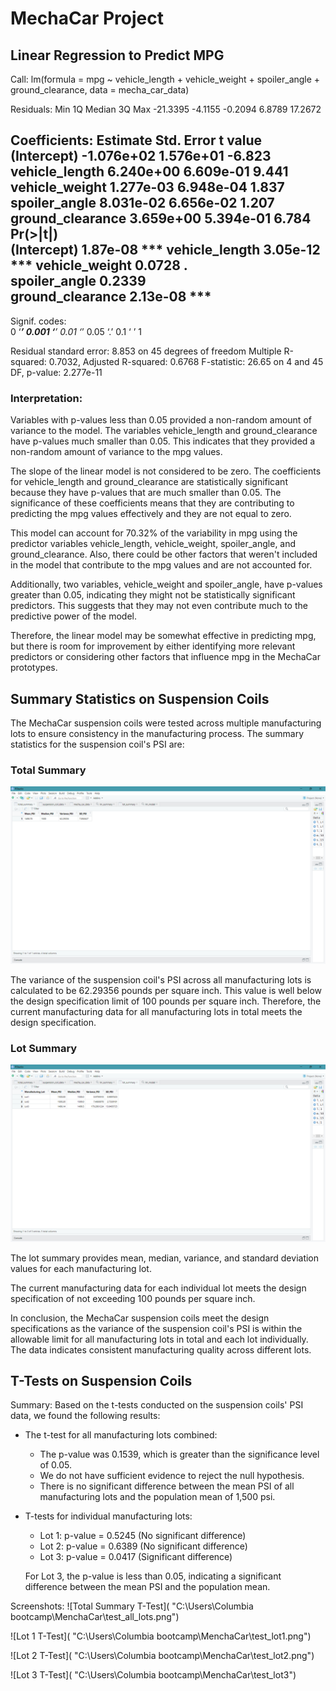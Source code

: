 # MechaCar Project

## Linear Regression to Predict MPG

Call:
lm(formula = mpg ~ vehicle_length + vehicle_weight + spoiler_angle + 
    ground_clearance, data = mecha_car_data)

Residuals:
     Min       1Q   Median       3Q      Max 
-21.3395  -4.1155  -0.2094   6.8789  17.2672 

Coefficients:
                   Estimate Std. Error t value
(Intercept)      -1.076e+02  1.576e+01  -6.823
vehicle_length    6.240e+00  6.609e-01   9.441
vehicle_weight    1.277e-03  6.948e-04   1.837
spoiler_angle     8.031e-02  6.656e-02   1.207
ground_clearance  3.659e+00  5.394e-01   6.784
                 Pr(>|t|)    
(Intercept)      1.87e-08 ***
vehicle_length   3.05e-12 ***
vehicle_weight     0.0728 .  
spoiler_angle      0.2339    
ground_clearance 2.13e-08 ***
---
Signif. codes:  
0 ‘***’ 0.001 ‘**’ 0.01 ‘*’ 0.05 ‘.’ 0.1 ‘ ’ 1

Residual standard error: 8.853 on 45 degrees of freedom
Multiple R-squared:  0.7032,	Adjusted R-squared:  0.6768 
F-statistic: 26.65 on 4 and 45 DF,  p-value: 2.277e-11

### Interpretation:

 Variables with p-values less than 0.05 provided a non-random amount of variance to the model. The variables vehicle_length and ground_clearance have p-values much smaller than 0.05. This indicates that they provided a non-random amount of variance to the mpg values.


The slope of the linear model is not considered to be zero.
The coefficients for vehicle_length and ground_clearance are statistically significant because they have p-values that are much smaller than 0.05. The significance of these coefficients means that they are contributing to predicting the mpg values effectively and they are not equal to zero.


This model can account for 70.32% of the variability in mpg using the predictor variables vehicle_length, vehicle_weight, spoiler_angle, and ground_clearance. Also, there could be other factors that weren't included in the model that contribute to the mpg values and are not accounted for.

Additionally, two variables, vehicle_weight and spoiler_angle, have p-values greater than 0.05, indicating they might not be statistically significant predictors. This suggests that they may not even contribute much to the predictive power of the model.

Therefore, the linear model may be somewhat effective in predicting mpg, but there is room for improvement by either identifying more relevant predictors or considering other factors that influence mpg in the MechaCar prototypes.



## Summary Statistics on Suspension Coils

The MechaCar suspension coils were tested across multiple manufacturing lots to ensure consistency in the manufacturing process. The summary statistics for the suspension coil's PSI are:

### Total Summary

![Total Summary](https://github.com/jrennr/MechaCar_Statistical_Analysis/blob/main/Total_Summary.png)

The variance of the suspension coil's PSI across all manufacturing lots is calculated to be 62.29356 pounds per square inch. This value is well below the design specification limit of 100 pounds per square inch. Therefore, the current manufacturing data for all manufacturing lots in total meets the design specification.

### Lot Summary

![Lot Summary](https://github.com/jrennr/MechaCar_Statistical_Analysis/blob/main/Lot_Summary.png)

The lot summary provides mean, median, variance, and standard deviation values for each manufacturing lot.

The current manufacturing data for each individual lot meets the design specification of not exceeding 100 pounds per square inch.

In conclusion, the MechaCar suspension coils meet the design specifications as the variance of the suspension coil's PSI is within the allowable limit for all manufacturing lots in total and each lot individually. The data indicates consistent manufacturing quality across different lots.





## T-Tests on Suspension Coils

Summary:
Based on the t-tests conducted on the suspension coils' PSI data, we found the following results:

- The t-test for all manufacturing lots combined:
  - The p-value was 0.1539, which is greater than the significance level of 0.05.
  - We do not have sufficient evidence to reject the null hypothesis.
  - There is no significant difference between the mean PSI of all manufacturing lots and the population mean of 1,500 psi.

- T-tests for individual manufacturing lots:
  - Lot 1: p-value = 0.5245 (No significant difference)
  - Lot 2: p-value = 0.6389 (No significant difference)
  - Lot 3: p-value = 0.0417 (Significant difference)
  
  For Lot 3, the p-value is less than 0.05, indicating a significant difference between the mean PSI and the population mean.

Screenshots:
![Total Summary T-Test]( "C:\Users\Columbia bootcamp\MenchaCar\test_all_lots.png")

![Lot 1 T-Test]( "C:\Users\Columbia bootcamp\MenchaCar\test_lot1.png")

![Lot 2 T-Test]( "C:\Users\Columbia bootcamp\MenchaCar\test_lot2.png")

![Lot 3 T-Test]( "C:\Users\Columbia bootcamp\MenchaCar\test_lot3")
